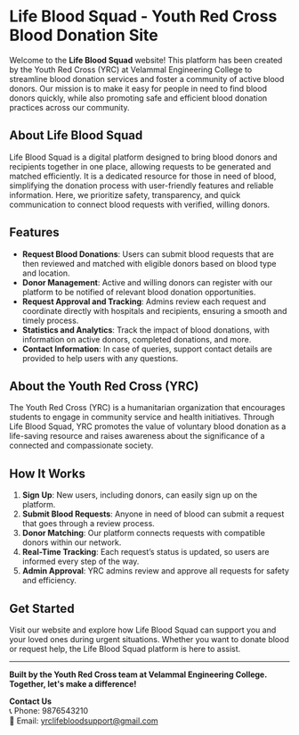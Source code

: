# Life Blood Squad - Youth Red Cross Blood Donation Site

Welcome to the **Life Blood Squad** website! This platform has been created by the Youth Red Cross (YRC) at Velammal Engineering College to streamline blood donation services and foster a community of active blood donors. Our mission is to make it easy for people in need to find blood donors quickly, while also promoting safe and efficient blood donation practices across our community.

## About Life Blood Squad

Life Blood Squad is a digital platform designed to bring blood donors and recipients together in one place, allowing requests to be generated and matched efficiently. It is a dedicated resource for those in need of blood, simplifying the donation process with user-friendly features and reliable information. Here, we prioritize safety, transparency, and quick communication to connect blood requests with verified, willing donors.

## Features

- **Request Blood Donations**: Users can submit blood requests that are then reviewed and matched with eligible donors based on blood type and location.
- **Donor Management**: Active and willing donors can register with our platform to be notified of relevant blood donation opportunities.
- **Request Approval and Tracking**: Admins review each request and coordinate directly with hospitals and recipients, ensuring a smooth and timely process.
- **Statistics and Analytics**: Track the impact of blood donations, with information on active donors, completed donations, and more.
- **Contact Information**: In case of queries, support contact details are provided to help users with any questions.

## About the Youth Red Cross (YRC)

The Youth Red Cross (YRC) is a humanitarian organization that encourages students to engage in community service and health initiatives. Through Life Blood Squad, YRC promotes the value of voluntary blood donation as a life-saving resource and raises awareness about the significance of a connected and compassionate society.

## How It Works

1. **Sign Up**: New users, including donors, can easily sign up on the platform.
2. **Submit Blood Requests**: Anyone in need of blood can submit a request that goes through a review process.
3. **Donor Matching**: Our platform connects requests with compatible donors within our network.
4. **Real-Time Tracking**: Each request’s status is updated, so users are informed every step of the way.
5. **Admin Approval**: YRC admins review and approve all requests for safety and efficiency.

## Get Started

Visit our website and explore how Life Blood Squad can support you and your loved ones during urgent situations. Whether you want to donate blood or request help, the Life Blood Squad platform is here to assist.

---

**Built by the Youth Red Cross team at Velammal Engineering College. Together, let's make a difference!**

**Contact Us**  
📞 Phone: 9876543210  
📧 Email: yrclifebloodsupport@gmail.com
